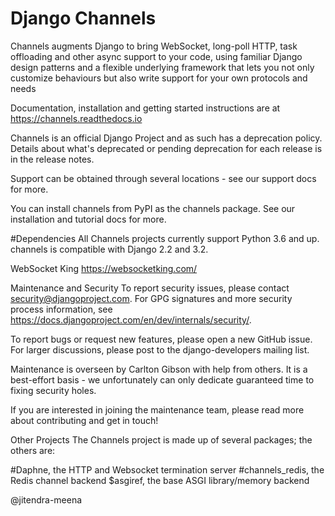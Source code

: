 # Django Channels

Channels augments Django to bring WebSocket, long-poll HTTP, task offloading and other async support to your code, using familiar Django design patterns and a flexible underlying framework that lets you not only customize behaviours but also write support for your own protocols and needs

Documentation, installation and getting started instructions are at https://channels.readthedocs.io

Channels is an official Django Project and as such has a deprecation policy. Details about what's deprecated or pending deprecation for each release is in the release notes.

Support can be obtained through several locations - see our support docs for more.

You can install channels from PyPI as the channels package. See our installation and tutorial docs for more.

#Dependencies
All Channels projects currently support Python 3.6 and up. channels is compatible with Django 2.2 and 3.2.

WebSocket King
https://websocketking.com/

Maintenance and Security
To report security issues, please contact security@djangoproject.com. For GPG signatures and more security process information, see https://docs.djangoproject.com/en/dev/internals/security/.

To report bugs or request new features, please open a new GitHub issue. For larger discussions, please post to the django-developers mailing list.

Maintenance is overseen by Carlton Gibson with help from others. It is a best-effort basis - we unfortunately can only dedicate guaranteed time to fixing security holes.

If you are interested in joining the maintenance team, please read more about contributing and get in touch!

Other Projects
The Channels project is made up of several packages; the others are:

#Daphne, the HTTP and Websocket termination server
#channels_redis, the Redis channel backend
$asgiref, the base ASGI library/memory backend

@jitendra-meena
